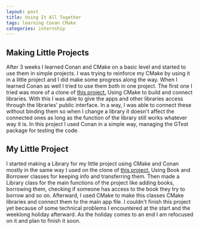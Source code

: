 ```yaml
---
layout: post
title: Using It All Together
tags: learning Conan CMake
categories: internship
---
```


## Making Little Projects

  After 3 weeks I learned Conan and CMake on a basic level and started to
use them in simple projects. I was trying to reinforce my CMake by using it
in a little project and I did make some progress along the way. When I learned 
Conan as well I tried to use them both in one project. The first one I tried was 
more of a clone of [this project.][cmake-exemp] Using CMake to build and connect
libraries. With this I was able to give the apps and other libraries access
through the libraries' public interface. In a way, I was able to connect these without
binding them so when I change a library it doesn't affect the connected ones as long 
as the function of the library still works whatever way it is. In this project I used 
Conan in a simple way, managing the GTest package for testing the code.

## My Little Project

  I started making a Library for my little project using CMake and Conan
  mostly in the same way I used on the clone of [this project.][cmake-exemp] Using
  Book and Borrower classes for keeping info and transferring them. Then
  made a Library class for the main functions of the project like adding
  books, borrowing them, checking if someone has access to the book they try
  to borrow and so on. Afterward, I used CMake to make this classes CMake
  libraries and connect them to the main app file. I couldn't finish
  this project yet because of some technical problems I encountered at the
  start and the weeklong holiday afterward. As the holiday comes to an end I am
  refocused on it and plan to finish it soon.


[cmake-exemp]: https://github.com/gokhanettin/cmake-example
